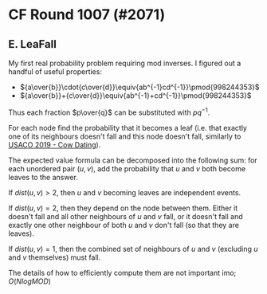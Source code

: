 # CF Round 1007 (#2071)

## E. LeaFall
My first real probability problem requiring mod inverses. I figured out a handful of useful properties:
 - ${a\over{b}}\cdot{c\over{d}}\equiv{ab^{-1}cd^{-1}}\pmod{998244353}$
 - ${a\over{b}}+{c\over{d}}\equiv{ab^{-1}+cd^{-1}}\pmod{998244353}$

Thus each fraction $p\over{q}$ can be substituted with $pq^{-1}$.

For each node find the probability that it becomes a leaf (i.e. that exactly one of its neighbours doesn't fall and this node doesn't fall, similarly to [USACO 2019 - Cow Dating](https://usaco.org/index.php?page=viewproblem2&cpid=924)).

The expected value formula can be decomposed into the following sum: for each unordered pair $(u,v)$, add the probability that $u$ and $v$ both become leaves to the answer.

If $dist(u,v)>2$, then $u$ and $v$ becoming leaves are independent events.

If $dist(u,v)=2$, then they depend on the node between them. Either it doesn't fall and all other neighbours of $u$ and $v$ fall, or it doesn't fall and exactly one other neighbour of both $u$ and $v$ don't fall (so that they are leaves).

If $dist(u,v)=1$, then the combined set of neighbours of $u$ and $v$ (excluding $u$ and $v$ themselves) must fall.

The details of how to efficiently compute them are not important imo; $O(NlogMOD)$